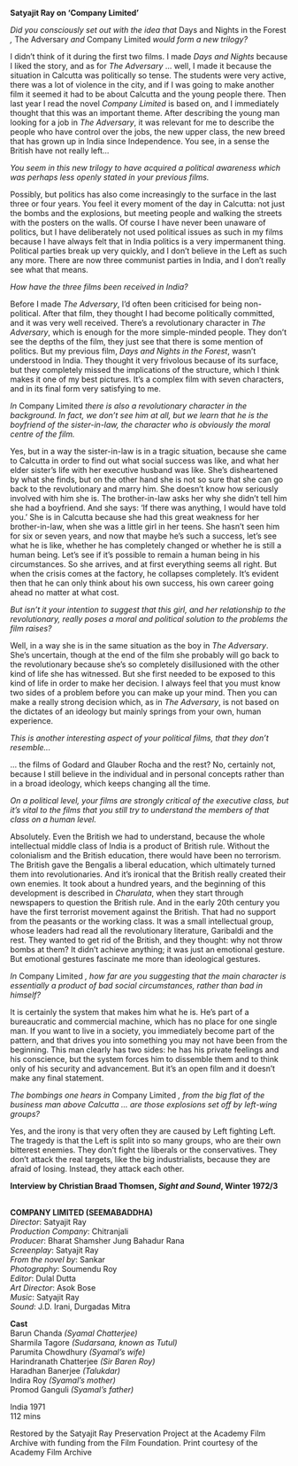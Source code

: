 

**Satyajit Ray on ‘Company Limited’**

_Did you consciously set out with the idea that_ Days and Nights in the Forest _,_ The Adversary _and_ Company Limited _would form a new trilogy?_

I didn’t think of it during the first two films. I made _Days and Nights_ because I liked the story, and as for _The Adversary_ … well, I made it because the situation in Calcutta was politically so tense. The students were very active, there was a lot of violence in the city, and if I was going to make another film it seemed it had to be about Calcutta and the young people there. Then last year I read the novel _Company Limited_ is based on, and I immediately thought that this was an important theme. After describing the young man looking for a job in _The Adversary_, it was relevant for me to describe the people who have control over the jobs, the new upper class, the new breed that has grown up in India since Independence. You see, in a sense the British have not really left...

_You seem in this new trilogy to have acquired a political awareness which was perhaps less openly stated in your previous films._

Possibly, but politics has also come increasingly to the surface in the last three or four years. You feel it every moment of the day in Calcutta: not just the bombs and the explosions, but meeting people and walking the streets with the posters on the walls. Of course I have never been unaware of politics, but I have deliberately not used political issues as such in my films because I have always felt that in India politics is a very impermanent thing. Political parties break up very quickly, and I don’t believe in the Left as such any more.  There are now three communist parties in India, and I don’t really see what  that means.

_How have the three films been received in India?_

Before I made _The Adversary_, I’d often been criticised for being non-political. After that film, they thought I had become politically committed, and it was very well received. There’s a revolutionary character in _The Adversary_, which is enough for the more simple-minded people. They don’t see the depths of the film, they just see that there is some mention of politics. But my previous film, _Days and Nights in the Forest_, wasn’t understood in India. They thought it very frivolous because of its surface, but they completely missed the implications of the structure, which I think makes it one of my best pictures. It’s a complex film with seven characters, and in its final form very satisfying to me.

_In_ Company Limited _there is also a revolutionary character in the background. In fact, we don’t see him at all, but we learn that he is the boyfriend of the sister-in-law, the character who is obviously the moral centre of the film._

Yes, but in a way the sister-in-law is in a tragic situation, because she came to Calcutta in order to find out what social success was like, and what her elder sister’s life with her executive husband was like. She’s disheartened by what she finds, but on the other hand she is not so sure that she can go back to the revolutionary and marry him. She doesn’t know how seriously involved with him she is. The brother-in-law asks her why she didn’t tell him she had a boyfriend. And she says: ‘If there was anything, I would have told you.’ She is in Calcutta because she had this great weakness for her brother-in-law, when she was a little girl in her teens. She hasn’t seen him for six or seven years, and now that maybe he’s such a success, let’s see what he is like, whether he has completely changed or whether he is still a human being. Let’s see if it’s possible to remain a human being in his circumstances. So she arrives, and at first everything seems all right. But when the crisis comes at the factory, he collapses completely. It’s evident then that he can only think about his own success, his own career going ahead no matter at what cost.

_But isn’t it your intention to suggest that this girl, and her relationship to the revolutionary, really poses a moral and political solution to the problems the film raises?_

Well, in a way she is in the same situation as the boy in _The Adversary_. She’s uncertain, though at the end of the film she probably will go back to the revolutionary because she’s so completely disillusioned with the other kind of life she has witnessed. But she first needed to be exposed to this kind of life in order to make her decision. I always feel that you must know two sides of a problem before you can make up your mind. Then you can make a really strong decision which, as in _The Adversary_, is not based on the dictates of an ideology but mainly springs from your own, human experience.

_This is another interesting aspect of your political films, that they don’t resemble..._

… the films of Godard and Glauber Rocha and the rest? No, certainly not, because I still believe in the individual and in personal concepts rather than in a broad ideology, which keeps changing all the time.

_On a political level, your films are strongly critical of the executive class, but it’s vital to the films that you still try to understand the members of that class on a human level._

Absolutely. Even the British we had to understand, because the whole intellectual middle class of India is a product of British rule. Without the colonialism and the British education, there would have been no terrorism.  
The British gave the Bengalis a liberal education, which ultimately turned them into revolutionaries. And it’s ironical that the British really created their own enemies. It took about a hundred years, and the beginning of this development is described in _Charulata_, when they start through newspapers to question the British rule. And in the early 20th century you have the first terrorist movement against the British. That had no support from the peasants or the working class. It was a small intellectual group, whose leaders had read all the revolutionary literature, Garibaldi and the rest. They wanted to get rid of the British, and they thought: why not throw bombs at them? It didn’t achieve anything; it was just an emotional gesture. But emotional gestures fascinate me more than ideological gestures.

_In_ Company Limited _, how far are you suggesting that the main character is essentially a product of bad social circumstances, rather than bad in himself?_

It is certainly the system that makes him what he is. He’s part of a bureaucratic and commercial machine, which has no place for one single man. If you want to live in a society, you immediately become part of the pattern, and that drives you into something you may not have been from the beginning. This man clearly has two sides: he has his private feelings and his conscience, but the system forces him to dissemble them and to think only of his security and advancement. But it’s an open film and it doesn’t make any final statement.

_The bombings one hears in_ Company Limited _, from the big flat of the business man above Calcutta ... are those explosions set off by left-wing groups?_

Yes, and the irony is that very often they are caused by Left fighting Left.  The tragedy is that the Left is split into so many groups, who are their own bitterest enemies. They don’t fight the liberals or the conservatives. They don’t attack the real targets, like the big industrialists, because they are afraid of losing. Instead, they attack each other.

**Interview by Christian Braad Thomsen, _Sight and Sound_, Winter 1972/3**
<br><br>

**COMPANY LIMITED (SEEMABADDHA)**  
_Director_: Satyajit Ray  
_Production Company_: Chitranjali  
_Producer_: Bharat Shamsher Jung Bahadur Rana  
_Screenplay_: Satyajit Ray  
_From the novel by_: Sankar  
_Photography_: Soumendu Roy  
_Editor_: Dulal Dutta  
_Art Director_: Asok Bose  
_Music_: Satyajit Ray  
_Sound_: J.D. Irani, Durgadas Mitra

**Cast**  
Barun Chanda _(Syamal Chatterjee)_  
Sharmila Tagore _(Sudarsana, known as Tutul)_  
Parumita Chowdhury _(Syamal’s wife)_  
Harindranath Chatterjee _(Sir Baren Roy)_  
Haradhan Banerjee _(Talukdar)_  
Indira Roy _(Syamal’s mother)_  
Promod Ganguli _(Syamal’s father)_

India 1971  
112 mins

Restored by the Satyajit Ray Preservation Project  at the Academy Film Archive with funding from the Film Foundation. Print courtesy of the Academy Film Archive<br>
<br>
<!--stackedit_data:
eyJoaXN0b3J5IjpbLTUyNDI4MjAxNF19
-->
